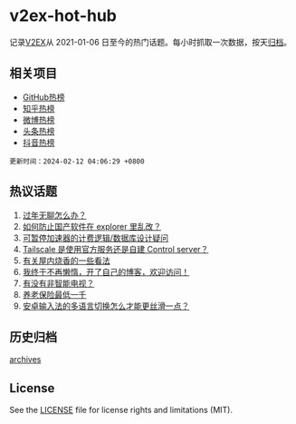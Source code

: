 # v2ex-hot-hub

 记录[V2EX](https://www.v2ex.com/)从 2021-01-06 日至今的热门话题。每小时抓取一次数据，按天[归档](archives)。
 
 ## 相关项目

- [GitHub热榜](https://github.com/lonnyzhang423/github-hot-hub)
- [知乎热榜](https://github.com/lonnyzhang423/zhihu-hot-hub)
- [微博热榜](https://github.com/lonnyzhang423/weibo-hot-hub)
- [头条热榜](https://github.com/lonnyzhang423/toutiao-hot-hub)
- [抖音热榜](https://github.com/lonnyzhang423/douyin-hot-hub)


 `更新时间：2024-02-12 04:06:29 +0800`

## 热议话题

1. [过年无聊怎么办？](https://www.v2ex.com/t/1015308)
1. [如何防止国产软件在 explorer 里乱改？](https://www.v2ex.com/t/1015320)
1. [可暂停加速器的计费逻辑/数据库设计疑问](https://www.v2ex.com/t/1015307)
1. [Tailscale 是使用官方服务还是自建 Control server？](https://www.v2ex.com/t/1015317)
1. [有关屋内烧香的一些看法](https://www.v2ex.com/t/1015319)
1. [我终于不再懒惰，开了自己的博客，欢迎访问！](https://www.v2ex.com/t/1015298)
1. [有没有非智能电视？](https://www.v2ex.com/t/1015354)
1. [养老保险最低一千](https://www.v2ex.com/t/1015333)
1. [安卓输入法的多语言切换怎么才能更丝滑一点？](https://www.v2ex.com/t/1015349)

## 历史归档

[archives](archives)

## License

See the [LICENSE](LICENSE) file for license rights and limitations (MIT).
